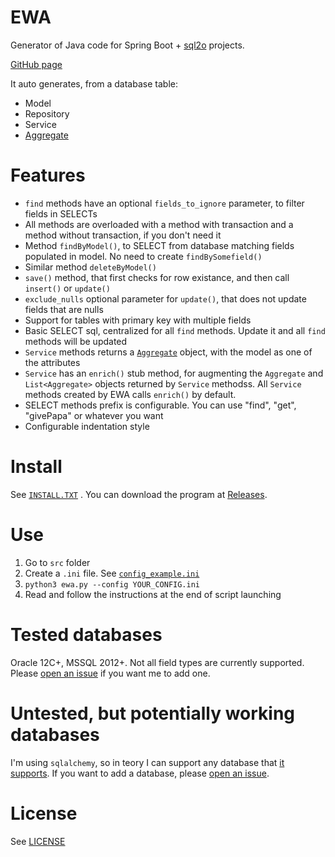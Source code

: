 # EWA

Generator of Java code for Spring Boot + [sql2o](https://www.sql2o.org/) projects.

[GitHub page](https://github.com/MarcoSulla/ewa)

It auto generates, from a database table:
- Model
- Repository
- Service
- [Aggregate](https://en.wikipedia.org/wiki/Domain-driven_design#Building_blocks)

# Features
- `find` methods have an optional `fields_to_ignore` parameter, to filter fields in SELECTs
- All methods are overloaded with a method with transaction and a method without transaction, if you don't need it
- Method `findByModel()`, to SELECT from database matching fields populated in model. No need to create `findBySomefield()`
- Similar method `deleteByModel()` 
- `save()` method, that first checks for row existance, and then call `insert()` or `update()`
- `exclude_nulls` optional parameter for `update()`, that does not update fields that are nulls
- Support for tables with primary key with multiple fields
- Basic SELECT sql, centralized for all `find` methods. Update it and all `find` methods will be updated
- `Service` methods returns a [`Aggregate`](https://en.wikipedia.org/wiki/Domain-driven_design#Building_blocks) object, with the model as one of the attributes
- `Service` has an `enrich()` stub method, for augmenting the `Aggregate` and `List<Aggregate>` objects returned by `Service` methodss. All `Service` methods created by EWA calls `enrich()` by default.
- SELECT methods prefix is configurable. You can use "find", "get", "givePapa" or whatever you want
- Configurable indentation style

# Install
See [`INSTALL.TXT`](https://raw.githubusercontent.com/MarcoSulla/ewa/master/INSTALL.txt) . You can download the program at [Releases](https://github.com/MarcoSulla/ewa/releases).

# Use
1. Go to `src` folder
1. Create a `.ini` file. See [`config_example.ini`](https://raw.githubusercontent.com/MarcoSulla/ewa/master/src/config_example.ini)
2. `python3 ewa.py --config YOUR_CONFIG.ini`
3. Read and follow the instructions at the end of script launching

# Tested databases
Oracle 12C+, MSSQL 2012+. Not all field types are currently supported. Please [open an issue](https://github.com/MarcoSulla/ewa/issues/new?assignees=&labels=&template=bug_report.md&title=%5BBUG%5D+) if you want me to add one.

# Untested, but potentially working databases
I'm using `sqlalchemy`, so in teory I can support any database that [it supports](https://docs.sqlalchemy.org/en/13/dialects/). If you want to add a database, please [open an issue](https://github.com/MarcoSulla/ewa/issues/new?assignees=&labels=&template=bug_report.md&title=%5BBUG%5D+).

# License
See [LICENSE](https://github.com/MarcoSulla/ewa/blob/master/LICENSE)


